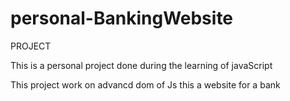# personal-BankingWebsite
 PROJECT

This is a personal project done during the learning of javaScript

This project work on advancd dom of Js this a website for a bank

